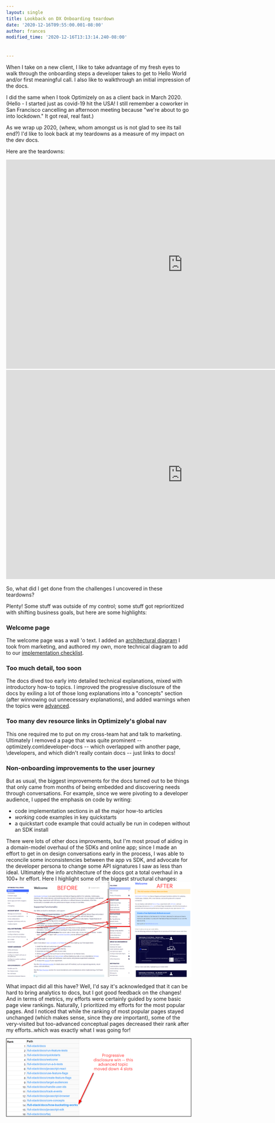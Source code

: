 ```yaml
---
layout: single
title: Lookback on DX Onboarding teardown
date: '2020-12-16T09:55:00.001-08:00'
author: frances
modified_time: '2020-12-16T13:13:14.240-08:00'


---
```


When I take on a new client, I like to take advantage of my fresh eyes to walk through the onboarding steps a developer takes to get to Hello World and/or first meaningful call.  I also like to walkthrough an initial impression of the docs.


I did the same when I took Optimizely on as a client back in March 2020. (Hello - I started just as covid-19 hit the USA! I still remember a coworker in San Francisco cancelling an afternoon meeting because "we're about to go into lockdown." It got real, real fast.)

As we wrap up 2020, (whew, whom amongst us is not glad to see its tail end?) I'd like to look back at my teardowns as a measure of my impact on the dev docs. 

Here are the teardowns:

<iframe src="https://docs.google.com/presentation/d/e/2PACX-1vQOG4mNWEJE-SiDPcxYJzK1SRhte8RaOnF8d_ZuxHH6da0JGCyE9AyrkzG04qtOWEsoQDi6QWCeSxHd/embed?start=false&loop=false&delayms=5000" frameborder="0" width="960" height="569" allowfullscreen="true" mozallowfullscreen="true" webkitallowfullscreen="true"></iframe>


<iframe src="https://docs.google.com/presentation/d/e/2PACX-1vT0yeU_IJPUrYDH0BVVpQZYrCaK791BIjaNe5eZz-HQf4cddy7Oq_nuwPJjq_QldIwEINrd3TndGCJU/embed?start=false&loop=false&delayms=5000" frameborder="0" width="960" height="569" allowfullscreen="true" mozallowfullscreen="true" webkitallowfullscreen="true"></iframe>


So, what did I get done from the challenges I uncovered in these teardowns? 

Plenty! Some stuff was outside of my control; some stuff got reprioritized with shifting business goals, but here are some highlights:

### Welcome page
The welcome page was a wall 'o text. I added an [architectural diagram](https://docs.developers.optimizely.com/full-stack/docs/welcome) I took from marketing, and authored my own, more technical diagram to add to our [implementation checklist](https://docs.developers.optimizely.com/full-stack/docs/implementation-checklist).

### Too much detail, too soon
The docs dived too early into detailed technical explanations, mixed with introductory how-to topics. I improved the progressive disclosure of the docs by exiling a lot of those long explanations into a "concepts" section (after winnowing out unnecessary explanations), and added warnings when the topics were [advanced](https://docs.developers.optimizely.com/full-stack/docs/how-bucketing-works).


### Too many dev resource links in Optimizely's global nav
This one required me to put on my cross-team hat and talk to marketing. Ultimately I removed a page that was quite prominent -- optimizely.com\developer-docs -- which overlapped with another page, \developers, and which didn't really contain docs -- just links to docs!   

### Non-onboarding improvements to the user journey

But as usual, the biggest improvements for the docs turned out to be things that only came from months of being embedded and discovering needs through conversations. For example, since we were pivoting to a developer audience, I upped the emphasis on code by writing:
- code implementation sections in all the major how-to articles
- *working* code examples in key quickstarts
- a quickstart code example that could actually be run in codepen without an SDK install 

There were lots of other docs improvments, but I'm most proud of aiding in a domain-model overhaul of the SDKs and online app; since I made an effort to get in on design conversations early in the process, I was able to reconcile some inconsistencies between the app vs SDK, and advocate for the developer persona to change some API signatures I saw as less than ideal. Ultimately the info architecture of the docs got a total overhaul in a 100+ hr effort. Here I highlight some of the biggest structural changes: 
![image](/assets/images/optim-before-after.png)

What impact did all this have? Well, I'd say it's acknowledged that it can be hard to bring analytics to docs, but I got good feedback on the changes! And in terms of metrics, 
my efforts were certainly guided by some basic page view rankings. Naturally, I prioritized my efforts for the most popular pages. And I noticed that while the ranking of most popular pages stayed unchanged (which makes sense, since they *are* important), some of the very-visited but too-advanced conceptual pages decreased their rank after my efforts..which was exactly what I was going for!



![image](/assets/images/optim-metrics.png)








